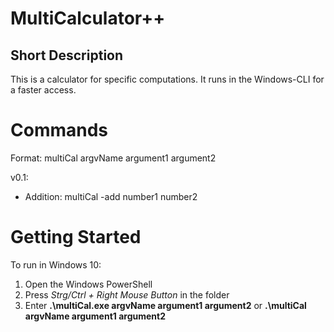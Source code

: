 # MultiCalculator++
## Short Description
This is a calculator for specific computations. It runs in the Windows-CLI for a faster access.

# Commands
Format:
multiCal argvName argument1 argument2

v0.1:
* Addition: multiCal -add number1 number2

# Getting Started
To run in Windows 10:
1. Open the Windows PowerShell
2. Press _Strg/Ctrl + Right Mouse Button_ in the folder
3. Enter __.\multiCal.exe argvName argument1 argument2__ or __.\multiCal argvName argument1 argument2__
